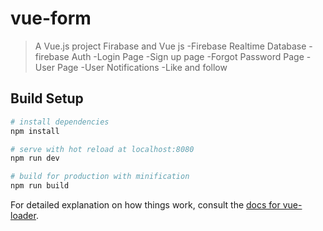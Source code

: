 # vue-form

> A Vue.js project
 Firabase and Vue js
-Firebase Realtime Database
-firebase Auth 
-Login Page
-Sign up page
-Forgot Password Page
-User Page
-User Notifications
-Like and follow




## Build Setup

``` bash
# install dependencies
npm install

# serve with hot reload at localhost:8080
npm run dev

# build for production with minification
npm run build
```

For detailed explanation on how things work, consult the [docs for vue-loader](http://vuejs.github.io/vue-loader).

